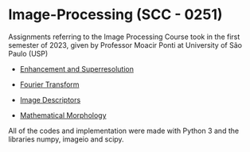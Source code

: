 # Image-Processing (SCC - 0251)

Assignments referring to the Image Processing Course took in the first semester of 2023, given by Professor Moacir Ponti at University of São Paulo (USP)

-  [Enhancement and Superresolution](https://github.com/WictorDalbosco/Image-Processing/tree/main/Enhancement%20and%20Superresolution) 

- [Fourier Transform](https://github.com/WictorDalbosco/Image-Processing/tree/main/Fourier%20Transform)

- [Image Descriptors](https://github.com/WictorDalbosco/Image-Processing/tree/main/Image%20Descriptor)

- [Mathematical Morphology](https://github.com/WictorDalbosco/Image-Processing/tree/main/Mathematical%20morphology)


All of the codes and implementation were made with Python 3 and the libraries numpy, imageio and scipy.
